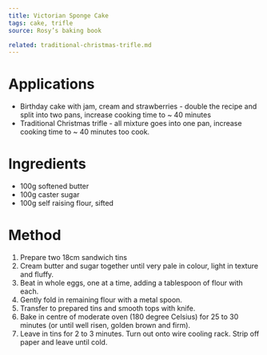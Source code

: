 ```yaml
---
title: Victorian Sponge Cake 
tags: cake, trifle
source: Rosy’s baking book

related: traditional-christmas-trifle.md
---
```


# Applications

- Birthday cake with jam, cream and strawberries - double the recipe and split into two pans, increase cooking time to ~ 40 minutes
- Traditional Christmas trifle - all mixture goes into one pan, increase cooking time to ~ 40 minutes too cook.

# Ingredients

- 100g softened butter
- 100g caster sugar 
- 100g self raising flour, sifted

# Method

1. Prepare two 18cm sandwich tins
2. Cream butter and sugar together until very pale in colour, light in texture and fluffy.
3. Beat in whole eggs, one at a time, adding a tablespoon of flour with each.
4. Gently fold in remaining flour with a metal spoon.
5. Transfer to prepared tins and smooth tops with knife.
6. Bake in centre of moderate oven (180 degree Celsius) for 25 to 30 minutes (or until well risen, golden brown and firm).
7. Leave in tins for 2 to 3 minutes. Turn out onto wire cooling rack. Strip off paper and leave until cold.